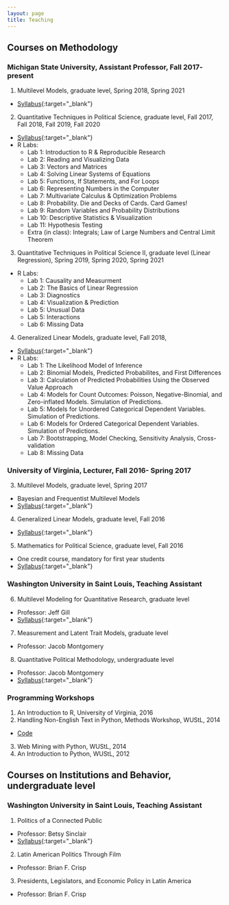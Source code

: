 ```yaml
---
layout: page
title: Teaching
---
```



## Courses on Methodology

### Michigan State University, Assistant Professor, Fall 2017- present

1. Multilevel Models, graduate level, Spring 2018, Spring 2021
  - [Syllabus](https://constanzaschibber.github.io/pdfs/PLS900_MultilevelModels.pdf){:target="_blank"}

2. Quantitative Techniques in Political Science, graduate level, Fall 2017, Fall 2018, Fall 2019, Fall 2020
  - [Syllabus](https://constanzaschibber.github.io/pdfs/Schibber_PLS801.pdf){:target="_blank"}
  - R Labs:
    - Lab 1: Introduction to R & Reproducible Research
    - Lab 2: Reading and Visualizing Data
    - Lab 3: Vectors and Matrices
    - Lab 4: Solving Linear Systems of Equations
    - Lab 5: Functions, If Statements, and For Loops
    - Lab 6: Representing Numbers in the Computer
    - Lab 7: Multivariate Calculus & Optimization Problems
    - Lab 8: Probability. Die and Decks of Cards. Card Games!
    - Lab 9: Random Variables and Probability Distributions
    - Lab 10: Descriptive Statistics & Visualization
    - Lab 11: Hypothesis Testing
    - Extra (in class): Integrals; Law of Large Numbers and Central Limit Theorem
  
  
 3. Quantitative Techniques in Political Science II, graduate level (Linear Regression), Spring 2019, Spring 2020, Spring 2021
  - R Labs:
    - Lab 1: Causality and Measurment
    - Lab 2: The Basics of Linear Regression
    - Lab 3: Diagnostics
    - Lab 4: Visualization & Prediction
    - Lab 5: Unusual Data
    - Lab 5: Interactions
    - Lab 6: Missing Data


4. Generalized Linear Models, graduate level, Fall 2018, 
  - [Syllabus](https://constanzaschibber.github.io/pdfs/Schibber_PLS900.pdf){:target="_blank"}
  - R Labs:
    - Lab 1: The Likelihood Model of Inference
    - Lab 2: Binomial Models, Predicted Probabilites, and First Differences
    - Lab 3: Calculation of Predicted Probabilities Using the Observed Value Approach
    - Lab 4: Models for Count Outcomes: Poisson, Negative-Binomial, and Zero-inflated Models. Simulation of Predictions.
    - Lab 5: Models for Unordered Categorical Dependent Variables. Simulation of Predictions.
    - Lab 6: Models for Ordered Categorical Dependent Variables. Simulation of Predictions.
    - Lab 7: Bootstrapping, Model Checking, Sensitivity Analysis, Cross-validation
    - Lab 8: Missing Data

### University of Virginia, Lecturer, Fall 2016- Spring 2017

3. Multilevel Models, graduate level, Spring 2017
  - Bayesian and Frequentist Multilevel Models
  - [Syllabus](https://constanzaschibber.github.io/pdfs/PL8500_MultilevelModels.pdf){:target="_blank"}

4. Generalized Linear Models, graduate level, Fall 2016
  - [Syllabus](https://constanzaschibber.github.io/pdfs/SyllabusMLE.pdf){:target="_blank"}

5. Mathematics for Political Science, graduate level, Fall 2016
  - One credit course, mandatory for first year students
  - [Syllabus](https://goo.gl/iophnd){:target="_blank"}
  
### Washington University in Saint Louis, Teaching Assistant

6. Multilevel Modeling for Quantitative Research, graduate level
  - Professor: Jeff Gill
  - [Syllabus](https://jeffgill.org/classes){:target="_blank"}

7. Measurement and Latent Trait Models, graduate level
  - Professor: Jacob Montgomery
 
8. Quantitative Political Methodology, undergraduate level
  - Professor: Jacob Montgomery
  - [Syllabus](http://pages.wustl.edu/montgomery/qpm){:target="_blank"}

### Programming Workshops

1. An Introduction to R, University of Virginia, 2016
2. Handling Non-English Text in Python, Methods Workshop, WUStL, 2014
  - [Code](https://github.com/ConstanzaSchibber/PythonClasses)
3. Web Mining with Python, WUStL, 2014
4. An Introduction to Python, WUStL, 2012


## Courses on Institutions and Behavior, undergraduate level

### Washington University in Saint Louis, Teaching Assistant

1. Politics of a Connected Public
  - Professor: Betsy Sinclair
  - [Syllabus](https://sites.wustl.edu/betsysinclair/){:target="_blank"}

2. Latin American Politics Through Film 
  - Professor: Brian F. Crisp

3. Presidents, Legislators, and Economic Policy in Latin America
  - Professor: Brian F. Crisp
  
  

